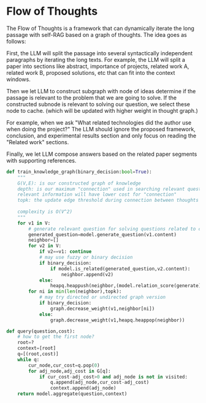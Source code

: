 # Flow of Thoughts

The Flow of Thoughts is a framework that can dynamically iterate the long passage with self-RAG based on a graph of thoughts. The idea goes as follows:

First, the LLM will split the passage into several syntactically independent paragraphs by iterating the long texts. For example, the LLM will split a paper into sections like abstract, importance of projects, related work A, related work B, proposed solutions, etc that can fit into the context windows.

Then we let LLM to construct subgraph with node of ideas determine if the passage is relevant to the problem that we are going to solve. If the constructed subnode is relevant to solving our question, we select these node to cache. (which will be updated with higher weight in thought graph.)

For example, when we ask "What related technologies did the author use when doing the project?" The LLM should ignore the proposed framework, conclusion, and experimental results section and only focus on reading the "Related work" sections.

Finally, we let LLM compose answers based on the related paper segments with supporting references.

```python
def train_knowledge_graph(binary_decision:bool=True):
    """
    G(V,E): is our constructed graph of knowledge
    depth: is our maximum "connection" used in searching relevant question in
    relevant information will have lower cost for "connection"
    topk: the update edge threshold during connection between thoughts
    
    complexity is O(V^2)
    """
    for v1 in V:
        # generate relevant question for solving questions related to content in v1
        generated_question=model.generate_question(v1.content)
        neighbor=[]
        for v2 in V:
            if v2==v1: continue
            # may use fuzzy or binary decision
            if binary_decision:
                if model.is_related(generated_question,v2.content):
                    neighbor.append(v2)
            else:
                heapq.heappush(neighbor,(model.relation_score(generate),v2))
        for ni in min(len(neighbor),topk):
            # may try directed or undirected graph version
            if binary_decision:
                graph.decrease_weight(v1,neighbor[ni])
            else:
                graph.decrease_weight(v1,heapq.heappop(neighbor))

def query(question,cost):
    # how to get the first node?
    root=?
    context=[root]
    q=[(root,cost)]
    while q:
        cur_node,cur_cost=q.pop(0)
        for adj_node,adj_cost in G[q]:
            if cur_cost-adj_cost>0 and adj_node is not in visited:
                q.append(adj_node,cur_cost-adj_cost)
                context.append(adj_node)
    return model.aggregate(question,context)
```
